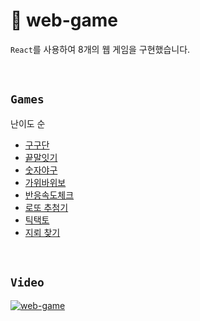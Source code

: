 # 🍬 web-game
`React`를 사용하여 8개의 웹 게임을 구현했습니다.

</br>

## `Games`
난이도 순
  * [구구단](https://github.com/hyejooLim/web-game/tree/main/%EA%B5%AC%EA%B5%AC%EB%8B%A8)
  * [끝말잇기](https://github.com/hyejooLim/web-game/tree/main/%EB%81%9D%EB%A7%90%EC%9E%87%EA%B8%B0)
  * [숫자야구](https://github.com/hyejooLim/web-game/tree/main/%EC%88%AB%EC%9E%90%EC%95%BC%EA%B5%AC)
  * [가위바위보](https://github.com/hyejooLim/web-game/tree/main/%EA%B0%80%EC%9C%84%EB%B0%94%EC%9C%84%EB%B3%B4)
  * [반응속도체크](https://github.com/hyejooLim/web-game/tree/main/%EB%B0%98%EC%9D%91%EC%86%8D%EB%8F%84%EC%B2%B4%ED%81%AC)
  * [로또 추첨기](https://github.com/hyejooLim/web-game/tree/main/%EB%A1%9C%EB%98%90%EC%B6%94%EC%B2%A8%EA%B8%B0)
  * [틱택토](https://github.com/hyejooLim/web-game/tree/main/%ED%8B%B1%ED%83%9D%ED%86%A0)
  * [지뢰 찾기](https://github.com/hyejooLim/web-game/tree/main/%EC%A7%80%EB%A2%B0%EC%B0%BE%EA%B8%B0)

</br>

## `Video`
[![web-game](https://img.youtube.com/vi/CKJylQ9vfDQ/0.jpg)](https://www.youtube.com/watch?v=CKJylQ9vfDQ)
